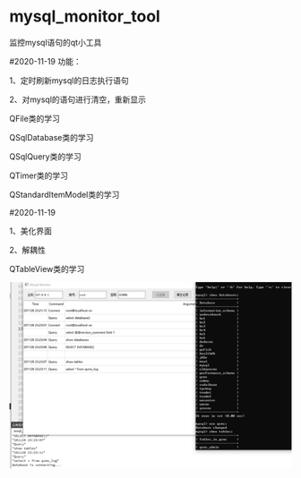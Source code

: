 # mysql_monitor_tool
监控mysql语句的qt小工具

#2020-11-19
功能：  

1、定时刷新mysql的日志执行语句  

2、对mysql的语句进行清空，重新显示  

QFile类的学习  

QSqlDatabase类的学习  

QSqlQuery类的学习  

QTimer类的学习  

QStandardItemModel类的学习  

#2020-11-19  

1、美化界面  

2、解耦性  

QTableView类的学习  
    
![image](https://github.com/adezz/mysql_monitor_tool/blob/master/pic/one.png?raw=true)

